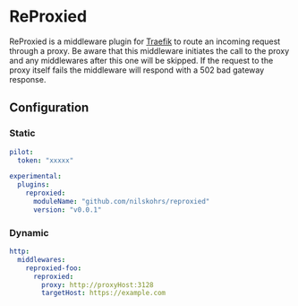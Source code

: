 # ReProxied

ReProxied is a middleware plugin for [Traefik](https://github.com/traefik/traefik) to route an incoming request through a proxy.
Be aware that this middleware initiates the call to the proxy and any middlewares after this one will be skipped. If the request to the proxy itself fails the middleware will respond with a 502 bad gateway response.

## Configuration

### Static

```yaml
pilot:
  token: "xxxxx"

experimental:
  plugins:
    reproxied:
      moduleName: "github.com/nilskohrs/reproxied"
      version: "v0.0.1"
```

### Dynamic

```yaml
http:
  middlewares:
    reproxied-foo:
      reproxied:
        proxy: http://proxyHost:3128
        targetHost: https://example.com
```